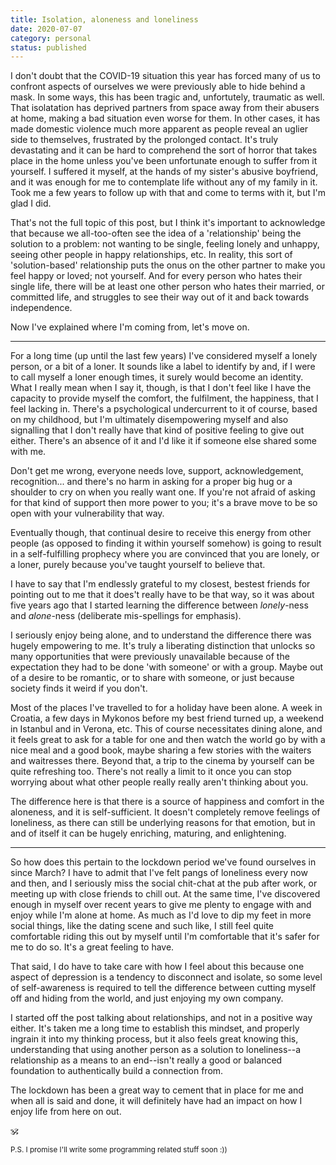 ```yaml
---
title: Isolation, aloneness and loneliness
date: 2020-07-07
category: personal
status: published
---
```


I don't doubt that the COVID-19 situation this year has forced many of us to confront aspects of ourselves we were previously able to hide behind a mask. In some ways, this has been tragic and, unfortutely, traumatic as well. That isolatation has deprived partners from space away from their abusers at home, making a bad situation even worse for them. In other cases, it has made domestic violence much more apparent as people reveal an uglier side to themselves, frustrated by the prolonged contact. It's truly devastating and it can be hard to comprehend the sort of horror that takes place in the home unless you've been unfortunate enough to suffer from it yourself. I suffered it myself, at the hands of my sister's abusive boyfriend, and it was enough for me to contemplate life without any of my family in it. Took me a few years to follow up with that and come to terms with it, but I'm glad I did.

That's not the full topic of this post, but I think it's important to acknowledge that because we all-too-often see the idea of a 'relationship' being the solution to a problem: not wanting to be single, feeling lonely and unhappy, seeing other people in happy relationships, etc. In reality, this sort of 'solution-based' relationship puts the onus on the other partner to make you feel happy or loved; not yourself. And for every person who hates their single life, there will be at least one other person who hates their married, or committed life, and struggles to see their way out of it and back towards independence.

Now I've explained where I'm coming from, let's move on.

----------

For a long time (up until the last few years) I've considered myself a lonely person, or a bit of a loner. It sounds like a label to identify by and, if I were to call myself a loner enough times, it surely would become an identity. What I really mean when I say it, though, is that I don't feel like I have the capacity to provide myself the comfort, the fulfilment, the happiness, that I feel lacking in. There's a psychological undercurrent to it of course, based on my childhood, but I'm ultimately disempowering myself and also signalling that I don't really have that kind of positive feeling to give out either. There's an absence of it and I'd like it if someone else shared some with me.

Don't get me wrong, everyone needs love, support, acknowledgement, recognition... and there's no harm in asking for a proper big hug or a shoulder to cry on  when you really want one. If you're not afraid of asking for that kind of support then more power to you; it's a brave move to be so open with your vulnerability that way.

Eventually though, that continual desire to receive this energy from other people (as opposed to finding it within yourself somehow) is going to result in a self-fulfilling prophecy where you are convinced that you are lonely, or a loner, purely because you've taught yourself to believe that.

I have to say that I'm endlessly grateful to my closest, bestest friends for pointing out to me that it does't really have to be that way, so it was about five years ago that I started learning the difference between _lonely_-ness and _alone_-ness (deliberate mis-spellings for emphasis).

I seriously enjoy being alone, and to understand the difference there was hugely empowering to me. It's truly a liberating distinction that unlocks so many opportunities that were previously unavailable because of the expectation they had to be done 'with someone' or with a group. Maybe out of a desire to be romantic, or to share with someone, or just because society finds it weird if you don't.

Most of the places I've travelled to for a holiday have been alone. A week in Croatia, a few days in Mykonos before my best friend turned up, a weekend in Istanbul and in Verona, etc. This of course necessitates dining alone, and it feels great to ask for a table for one and then watch the world go by with a nice meal and a good book, maybe sharing a few stories with the waiters and waitresses there. Beyond that, a trip to the cinema by yourself can be quite refreshing too. There's not really a limit to it once you can stop worrying about what other people really really aren't thinking about you.

The difference here is that there is a source of happiness and comfort in the aloneness, and it is self-sufficient. It doesn't completely remove feelings of loneliness, as there can still be underlying reasons for that emotion, but in and of itself it can be hugely enriching, maturing, and enlightening.

----------

So how does this pertain to the lockdown period we've found ourselves in since March? I have to admit that I've felt pangs of loneliness every now and then, and I seriously miss the social chit-chat at the pub after work, or meeting up with close friends to chill out. At the same time, I've discovered enough in myself over recent years to give me plenty to engage with and enjoy while I'm alone at home. As much as I'd love to dip my feet in more social things, like the dating scene and such like, I still feel quite comfortable riding this out by myself until I'm comfortable that it's safer for me to do so. It's a great feeling to have.

That said, I do have to take care with how I feel about this because one aspect of depression is a tendency to disconnect and isolate, so some level of self-awareness is required to tell the difference between cutting myself off and hiding from the world, and just enjoying my own company.

I started off the post talking about relationships, and not in a positive way either. It's taken me a long time to establish this mindset, and properly ingrain it into my thinking process, but it also feels great knowing this, understanding that using another person as a solution to loneliness--a relationship as a means to an end--isn't really a good or balanced foundation to authentically build a connection from.

The lockdown has been a great way to cement that in place for me and when all is said and done, it will definitely have had an impact on how I enjoy life from here on out.

🕉



<small>P.S. I promise I'll write some programming related stuff soon :))</small>
